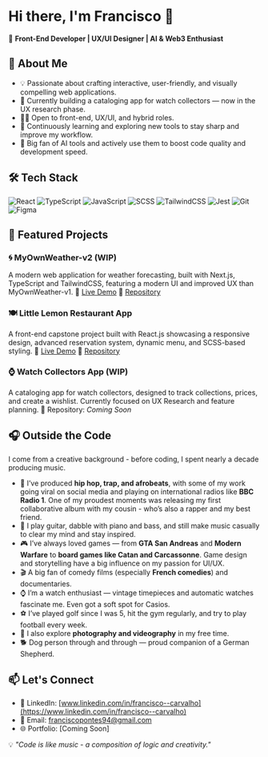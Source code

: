 # Hi there, I'm Francisco 👋

🎨 **Front-End Developer | UX/UI Designer | AI & Web3 Enthusiast**

## 🚀 About Me
- 💡 Passionate about crafting interactive, user-friendly, and visually compelling web applications.
- 🎯 Currently building a cataloging app for watch collectors — now in the UX research phase.
- 👨‍💻 Open to front-end, UX/UI, and hybrid roles.
- 🌱 Continuously learning and exploring new tools to stay sharp and improve my workflow.  
- 🤖 Big fan of AI tools and actively use them to boost code quality and development speed.

## 🛠️ Tech Stack
![React](https://img.shields.io/badge/React-61DAFB?style=for-the-badge&logo=react&logoColor=white)
![TypeScript](https://img.shields.io/badge/TypeScript-3178C6?style=for-the-badge&logo=typescript&logoColor=white)
![JavaScript](https://img.shields.io/badge/JavaScript-F7DF1E?style=for-the-badge&logo=javascript&logoColor=black)
![SCSS](https://img.shields.io/badge/SCSS-CF649A?style=for-the-badge&logo=sass&logoColor=white)
![TailwindCSS](https://img.shields.io/badge/TailwindCSS-38B2AC?style=for-the-badge&logo=tailwind-css&logoColor=white)
![Jest](https://img.shields.io/badge/Jest-C21325?style=for-the-badge&logo=jest&logoColor=white)
![Git](https://img.shields.io/badge/Git-F05032?style=for-the-badge&logo=git&logoColor=white)
![Figma](https://img.shields.io/badge/Figma-F24E1E?style=for-the-badge&logo=figma&logoColor=white)

## 📌 Featured Projects
### **🌀 MyOwnWeather-v2 (WIP)**
A modern web application for weather forecasting, built with Next.js, TypeScript and TailwindCSS, featuring a modern UI and improved UX than MyOwnWeather-v1.
🚀 [Live Demo](https://my-own-weather-v2.vercel.app)
🔗 [Repository](https://github.com/Francisco1904/MyOwnWeather-v2)

### **🍽️ Little Lemon Restaurant App**
A front-end capstone project built with React.js showcasing a responsive design, advanced reservation system, dynamic menu, and SCSS-based styling.
🚀 [Live Demo](https://littlelemon-capstone-app.vercel.app)
🔗 [Repository](https://github.com/Francisco1904/react-capstone_project-LL)

### **⌚ Watch Collectors App (WIP)**
A cataloging app for watch collectors, designed to track collections, prices, and create a wishlist. Currently focused on UX Research and feature planning.
🔗 Repository: *Coming Soon*

## 🎧 Outside the Code

I come from a creative background - before coding, I spent nearly a decade producing music.

- 🎵 I’ve produced **hip hop, trap, and afrobeats**, with some of my work going viral on social media and playing on international radios like **BBC Radio 1**. One of my proudest moments was releasing my first collaborative album with my cousin - who’s also a rapper and my best friend.
- 🎸 I play guitar, dabble with piano and bass, and still make music casually to clear my mind and stay inspired.  
- 🎮 I’ve always loved games — from **GTA San Andreas** and **Modern Warfare** to **board games like Catan and Carcassonne**. Game design and storytelling have a big influence on my passion for UI/UX.  
- 🎬 A big fan of comedy films (especially **French comedies**) and documentaries.  
- ⌚ I’m a watch enthusiast — vintage timepieces and automatic watches fascinate me. Even got a soft spot for Casios.  
- ⚽ I’ve played golf since I was 5, hit the gym regularly, and try to play football every week.  
- 📸 I also explore **photography and videography** in my free time.  
- 🐕 Dog person through and through — proud companion of a German Shepherd.

## 📫 Let's Connect
- 💼 LinkedIn: [www.linkedin.com/in/francisco--carvalho](https://www.linkedin.com/in/francisco--carvalho)
- 📧 Email: [franciscopontes94@gmail.com](mailto:franciscopontes94@gmail.com)
- 🌐 Portfolio: [Coming Soon]

💡 _"Code is like music - a composition of logic and creativity."_
